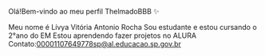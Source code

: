 Olá!Bem-vindo ao meu perfil ThelmadoBBB ✨ 

Meu nome é Lívya Vitória Antonio Rocha
Sou estudante e estou cursando o 2°ano do EM
Estou aprendendo fazer projetos no ALURA 
Contato:00001107649778sp@al.educacao.sp.gov.br 



